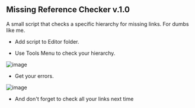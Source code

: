 ## Missing Reference Checker v.1.0

A small script that checks a specific hierarchy for missing links. For dumbs like me.

- Add script to Editor folder.

- Use Tools Menu to check your hierarchy.  

![image](https://github.com/r8nes/Missing_Reference_Checker/assets/59758691/5c7c0220-7ac0-41e5-8bd0-8ebfa346d982)

- Get your errors.

![image](https://github.com/r8nes/Missing_Reference_Checker/assets/59758691/da152281-e0e4-41d7-9f07-003006e5f286)

- And don't forget to check all your links next time
